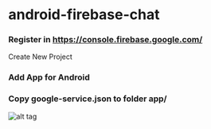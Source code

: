 # android-firebase-chat

### Register in https://console.firebase.google.com/
Create New Project

### Add App for Android

### Copy google-service.json to folder app/

![alt tag](https://raw.githubusercontent.com/iqbalprabu14/android-firebase-chat/master/Screenshot_20161011-134629.jpg)

